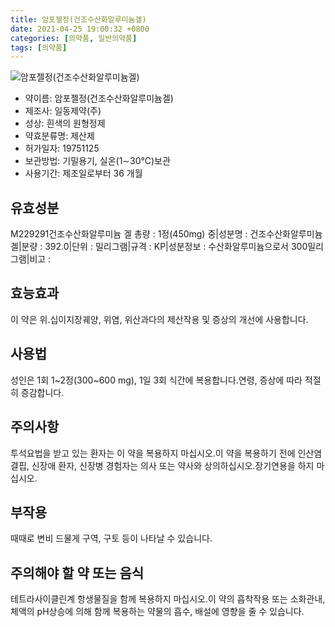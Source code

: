 ```yaml
---
title: 암포젤정(건조수산화알루미늄겔)
date: 2021-04-25 19:00:32 +0800
categories: [의약품, 일반의약품]
tags: [의약품]
---
```

![암포젤정(건조수산화알루미늄겔)](https://nedrug.mfds.go.kr/pbp/cmn/itemImageDownload/1Mxwka5v2fV)

- 약이름: 암포젤정(건조수산화알루미늄겔)
- 제조사: 일동제약(주)
- 성상: 흰색의 원형정제
- 약효분류명: 제산제
- 허가일자: 19751125
- 보관방법: 기밀용기, 실온(1∼30℃)보관
- 사용기간: 제조일로부터 36 개월
## 유효성분
M229291건조수산화알루미늄 겔
총량 : 1정(450mg) 중|성분명 : 건조수산화알루미늄 겔|분량 : 392.0|단위 : 밀리그램|규격 : KP|성분정보 : 수산화알루미늄으로서 300밀리그램|비고 :
## 효능효과
이 약은 위.십이지장궤양, 위염, 위산과다의 제산작용 및 증상의 개선에 사용합니다.
## 사용법
성인은 1회 1~2정(300~600 mg), 1일 3회 식간에 복용합니다.연령, 증상에 따라 적절히 증감합니다.
## 주의사항
투석요법을 받고 있는 환자는 이 약을 복용하지 마십시오.이 약을 복용하기 전에 인산염 결핍, 신장애 환자, 신장병 경험자는 의사 또는 약사와 상의하십시오.장기연용을 하지 마십시오.
## 부작용
때때로 변비 드물게 구역, 구토 등이 나타날 수 있습니다.
## 주의해야 할 약 또는 음식
테트라사이클린계 항생물질을 함께 복용하지 마십시오.이 약의 흡착작용 또는 소화관내, 체액의 pH상승에 의해 함께 복용하는 약물의 흡수, 배설에 영향을 줄 수 있습니다.
